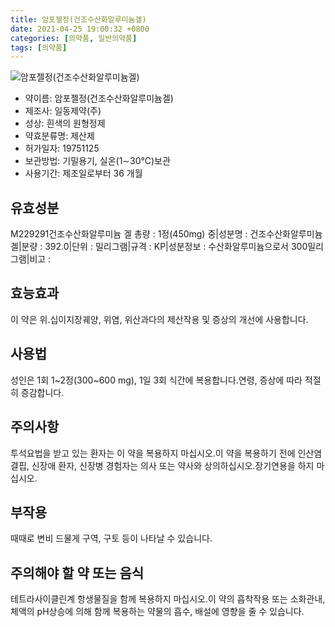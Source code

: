 ```yaml
---
title: 암포젤정(건조수산화알루미늄겔)
date: 2021-04-25 19:00:32 +0800
categories: [의약품, 일반의약품]
tags: [의약품]
---
```

![암포젤정(건조수산화알루미늄겔)](https://nedrug.mfds.go.kr/pbp/cmn/itemImageDownload/1Mxwka5v2fV)

- 약이름: 암포젤정(건조수산화알루미늄겔)
- 제조사: 일동제약(주)
- 성상: 흰색의 원형정제
- 약효분류명: 제산제
- 허가일자: 19751125
- 보관방법: 기밀용기, 실온(1∼30℃)보관
- 사용기간: 제조일로부터 36 개월
## 유효성분
M229291건조수산화알루미늄 겔
총량 : 1정(450mg) 중|성분명 : 건조수산화알루미늄 겔|분량 : 392.0|단위 : 밀리그램|규격 : KP|성분정보 : 수산화알루미늄으로서 300밀리그램|비고 :
## 효능효과
이 약은 위.십이지장궤양, 위염, 위산과다의 제산작용 및 증상의 개선에 사용합니다.
## 사용법
성인은 1회 1~2정(300~600 mg), 1일 3회 식간에 복용합니다.연령, 증상에 따라 적절히 증감합니다.
## 주의사항
투석요법을 받고 있는 환자는 이 약을 복용하지 마십시오.이 약을 복용하기 전에 인산염 결핍, 신장애 환자, 신장병 경험자는 의사 또는 약사와 상의하십시오.장기연용을 하지 마십시오.
## 부작용
때때로 변비 드물게 구역, 구토 등이 나타날 수 있습니다.
## 주의해야 할 약 또는 음식
테트라사이클린계 항생물질을 함께 복용하지 마십시오.이 약의 흡착작용 또는 소화관내, 체액의 pH상승에 의해 함께 복용하는 약물의 흡수, 배설에 영향을 줄 수 있습니다.
